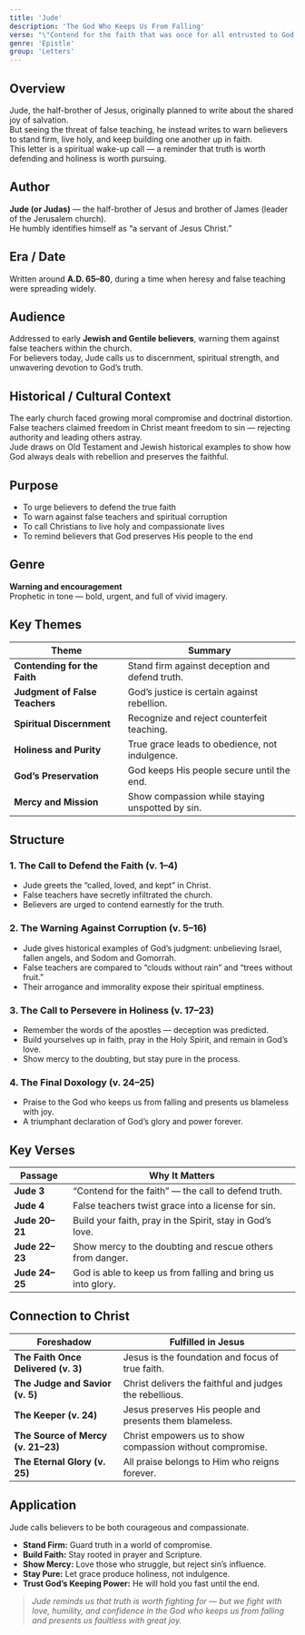 ```yaml
---
title: 'Jude'
description: 'The God Who Keeps Us From Falling'
verse: "\"Contend for the faith that was once for all entrusted to God's holy people.\" — Jude 3"
genre: 'Epistle'
group: 'Letters'
---
```


## Overview  
Jude, the half-brother of Jesus, originally planned to write about the shared joy of salvation.  
But seeing the threat of false teaching, he instead writes to warn believers to stand firm, live holy, and keep building one another up in faith.  
This letter is a spiritual wake-up call — a reminder that truth is worth defending and holiness is worth pursuing.

## Author  
**Jude (or Judas)** — the half-brother of Jesus and brother of James (leader of the Jerusalem church).  
He humbly identifies himself as “a servant of Jesus Christ.”

## Era / Date  
Written around **A.D. 65–80**, during a time when heresy and false teaching were spreading widely.

## Audience  
Addressed to early **Jewish and Gentile believers**, warning them against false teachers within the church.  
For believers today, Jude calls us to discernment, spiritual strength, and unwavering devotion to God’s truth.

## Historical / Cultural Context  
The early church faced growing moral compromise and doctrinal distortion.  
False teachers claimed freedom in Christ meant freedom to sin — rejecting authority and leading others astray.  
Jude draws on Old Testament and Jewish historical examples to show how God always deals with rebellion and preserves the faithful.

## Purpose  
- To urge believers to defend the true faith  
- To warn against false teachers and spiritual corruption  
- To call Christians to live holy and compassionate lives  
- To remind believers that God preserves His people to the end  

## Genre  
**Warning and encouragement**  
Prophetic in tone — bold, urgent, and full of vivid imagery.

## Key Themes  

| Theme | Summary |
|-------|----------|
| **Contending for the Faith** | Stand firm against deception and defend truth. |
| **Judgment of False Teachers** | God’s justice is certain against rebellion. |
| **Spiritual Discernment** | Recognize and reject counterfeit teaching. |
| **Holiness and Purity** | True grace leads to obedience, not indulgence. |
| **God’s Preservation** | God keeps His people secure until the end. |
| **Mercy and Mission** | Show compassion while staying unspotted by sin. |

## Structure  

### 1. The Call to Defend the Faith (v. 1–4)
- Jude greets the “called, loved, and kept” in Christ.  
- False teachers have secretly infiltrated the church.  
- Believers are urged to contend earnestly for the truth.  

### 2. The Warning Against Corruption (v. 5–16)
- Jude gives historical examples of God’s judgment: unbelieving Israel, fallen angels, and Sodom and Gomorrah.  
- False teachers are compared to “clouds without rain” and “trees without fruit.”  
- Their arrogance and immorality expose their spiritual emptiness.  

### 3. The Call to Persevere in Holiness (v. 17–23)
- Remember the words of the apostles — deception was predicted.  
- Build yourselves up in faith, pray in the Holy Spirit, and remain in God’s love.  
- Show mercy to the doubting, but stay pure in the process.  

### 4. The Final Doxology (v. 24–25)
- Praise to the God who keeps us from falling and presents us blameless with joy.  
- A triumphant declaration of God’s glory and power forever.  

## Key Verses  

| Passage | Why It Matters |
|----------|----------------|
| **Jude 3** | “Contend for the faith” — the call to defend truth. |
| **Jude 4** | False teachers twist grace into a license for sin. |
| **Jude 20–21** | Build your faith, pray in the Spirit, stay in God’s love. |
| **Jude 22–23** | Show mercy to the doubting and rescue others from danger. |
| **Jude 24–25** | God is able to keep us from falling and bring us into glory. |

## Connection to Christ  

| Foreshadow | Fulfilled in Jesus |
|-------------|-------------------|
| **The Faith Once Delivered (v. 3)** | Jesus is the foundation and focus of true faith. |
| **The Judge and Savior (v. 5)** | Christ delivers the faithful and judges the rebellious. |
| **The Keeper (v. 24)** | Jesus preserves His people and presents them blameless. |
| **The Source of Mercy (v. 21–23)** | Christ empowers us to show compassion without compromise. |
| **The Eternal Glory (v. 25)** | All praise belongs to Him who reigns forever. |

## Application  
Jude calls believers to be both courageous and compassionate.  
- **Stand Firm:** Guard truth in a world of compromise.  
- **Build Faith:** Stay rooted in prayer and Scripture.  
- **Show Mercy:** Love those who struggle, but reject sin’s influence.  
- **Stay Pure:** Let grace produce holiness, not indulgence.  
- **Trust God’s Keeping Power:** He will hold you fast until the end.  

> *Jude reminds us that truth is worth fighting for — but we fight with love, humility, and confidence in the God who keeps us from falling and presents us faultless with great joy.*

